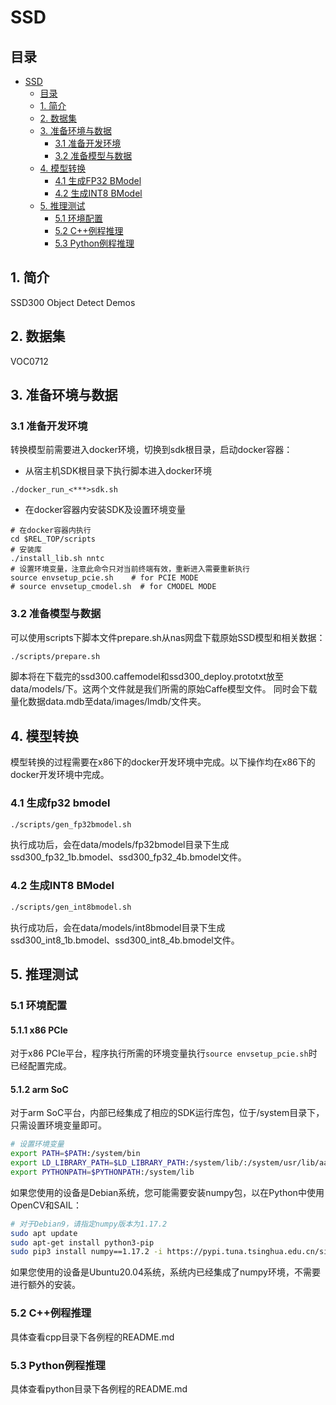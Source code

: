 
# SSD

## 目录
* [SSD](#SSD)
  * [目录](##目录)
  * [1. 简介](#1-简介)
  * [2. 数据集](#2-数据集)
  * [3. 准备环境与数据](#3-准备环境与数据)
    * [3.1 准备开发环境](#31-准备开发环境)
    * [3.2 准备模型与数据](#32-准备模型与数据)
  * [4. 模型转换](#4-模型转换)
    * [4.1 生成FP32 BModel](#41-生成fp32-bmodel)
    * [4.2 生成INT8 BModel](#42-生成int8-bmodel)
  * [5. 推理测试](#5-推理测试)
    * [5.1 环境配置](#51-环境配置)
    * [5.2 C++例程推理](#52-C++例程推理)
    * [5.3 Python例程推理](#53-Python例程推理)
    

## 1. 简介
SSD300 Object Detect Demos

## 2. 数据集
VOC0712

## 3. 准备环境与数据
### 3.1 准备开发环境
转换模型前需要进入docker环境，切换到sdk根目录，启动docker容器：  
- 从宿主机SDK根目录下执行脚本进入docker环境  
```
./docker_run_<***>sdk.sh
```
- 在docker容器内安装SDK及设置环境变量
```
# 在docker容器内执行
cd $REL_TOP/scripts
# 安装库
./install_lib.sh nntc
# 设置环境变量，注意此命令只对当前终端有效，重新进入需要重新执行
source envsetup_pcie.sh    # for PCIE MODE
# source envsetup_cmodel.sh  # for CMODEL MODE
```

### 3.2 准备模型与数据
可以使用scripts下脚本文件prepare.sh从nas网盘下载原始SSD模型和相关数据：

```bash
./scripts/prepare.sh
```

脚本将在下载完的ssd300.caffemodel和ssd300_deploy.prototxt放至data/models/下。这两个文件就是我们所需的原始Caffe模型文件。
同时会下载量化数据data.mdb至data/images/lmdb/文件夹。

## 4. 模型转换
模型转换的过程需要在x86下的docker开发环境中完成。以下操作均在x86下的docker开发环境中完成。
### 4.1 生成fp32 bmodel
```bash
./scripts/gen_fp32bmodel.sh
```
执行成功后，会在data/models/fp32bmodel目录下生成ssd300_fp32_1b.bmodel、ssd300_fp32_4b.bmodel文件。

### 4.2 生成INT8 BModel
```bash
./scripts/gen_int8bmodel.sh
```
执行成功后，会在data/models/int8bmodel目录下生成ssd300_int8_1b.bmodel、ssd300_int8_4b.bmodel文件。

## 5. 推理测试
### 5.1 环境配置
#### 5.1.1 x86 PCIe

对于x86 PCIe平台，程序执行所需的环境变量执行`source envsetup_pcie.sh`时已经配置完成。

#### 5.1.2 arm SoC
对于arm SoC平台，内部已经集成了相应的SDK运行库包，位于/system目录下，只需设置环境变量即可。

```bash
# 设置环境变量
export PATH=$PATH:/system/bin
export LD_LIBRARY_PATH=$LD_LIBRARY_PATH:/system/lib/:/system/usr/lib/aarch64-linux-gnu
export PYTHONPATH=$PYTHONPATH:/system/lib
```

如果您使用的设备是Debian系统，您可能需要安装numpy包，以在Python中使用OpenCV和SAIL：

```bash
# 对于Debian9，请指定numpy版本为1.17.2
sudo apt update
sudo apt-get install python3-pip
sudo pip3 install numpy==1.17.2 -i https://pypi.tuna.tsinghua.edu.cn/simple
```

如果您使用的设备是Ubuntu20.04系统，系统内已经集成了numpy环境，不需要进行额外的安装。

### 5.2 C++例程推理

具体查看cpp目录下各例程的README.md

### 5.3 Python例程推理
具体查看python目录下各例程的README.md